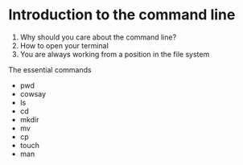 # Introduction to the command line

1. Why should you care about the command line?
2. How to open your terminal
3. You are always working from a position in the file system

The essential commands

* pwd
* cowsay
* ls
* cd
* mkdir
* mv
* cp
* touch
* man
